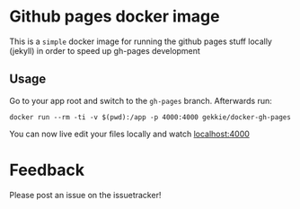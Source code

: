 # Github pages docker image

This is a `simple` docker image for running the github pages stuff locally (jekyll) in order to speed up gh-pages development

## Usage

Go to your app root and switch to the ```gh-pages``` branch. Afterwards run:
 
```
docker run --rm -ti -v $(pwd):/app -p 4000:4000 gekkie/docker-gh-pages
```

You can now live edit your files locally and watch [localhost:4000](http://127.0.0.1.xip.io:4000)

# Feedback

Please post an issue on the issuetracker!
